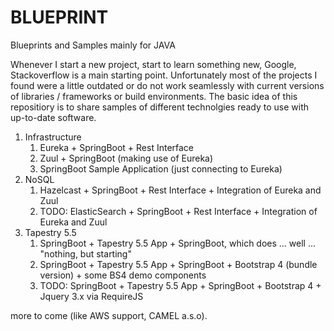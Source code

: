 # BLUEPRINT
Blueprints and Samples mainly for JAVA

Whenever I start a new project, start to learn something new, Google, Stackoverflow is a main starting point. Unfortunately most of the projects I found were a little outdated or do not work seamlessly with current versions of libraries / frameworks or build environments. The basic idea of this repositiory is to share samples of different technolgies ready to use with up-to-date software.


1. Infrastructure
   1. Eureka + SpringBoot + Rest Interface
   2. Zuul + SpringBoot (making use of Eureka)
   3. SpringBoot Sample Application (just connecting to Eureka)
2. NoSQL
   1. Hazelcast + SpringBoot + Rest Interface + Integration of Eureka and Zuul
   2. TODO: ElasticSearch + SpringBoot + Rest Interface + Integration of Eureka and Zuul
3. Tapestry 5.5
   1. SpringBoot + Tapestry 5.5 App + SpringBoot, which does ... well ... "nothing, but starting"
   2. SpringBoot + Tapestry 5.5 App + SpringBoot + Bootstrap 4 (bundle version) + some BS4 demo components 
   3. TODO: SpringBoot + Tapestry 5.5 App + SpringBoot + Bootstrap 4 + Jquery 3.x via RequireJS
   
   
more to come (like AWS support, CAMEL a.s.o). 
